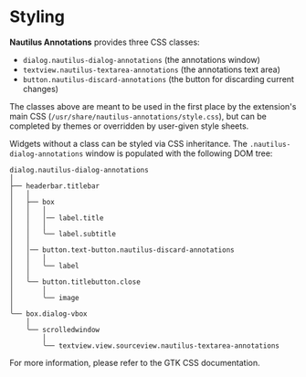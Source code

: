Styling
=======

**Nautilus Annotations** provides three CSS classes:

* `dialog.nautilus-dialog-annotations` (the annotations window)
* `textview.nautilus-textarea-annotations` (the annotations text area)
* `button.nautilus-discard-annotations` (the button for discarding current
   changes)

The classes above are meant to be used in the first place by the extension's
main CSS (`/usr/share/nautilus-annotations/style.css`), but can be completed
by themes or overridden by user-given style sheets.

Widgets without a class can be styled via CSS inheritance. The
`.nautilus-dialog-annotations` window is populated with the following DOM tree:

	dialog.nautilus-dialog-annotations
	│
	├── headerbar.titlebar
	│   │
	│   ├── box
	│   │   │
	│   │   │── label.title
	│   │   │
	│   │   ╰── label.subtitle
	│   │
	│   │── button.text-button.nautilus-discard-annotations
	│   │   │
	│   │   ╰── label
	│   │
	│   ╰── button.titlebutton.close
	│       │
	│       ╰── image
	│
	╰── box.dialog-vbox
	    │
	    ╰── scrolledwindow
	        │
	        ╰── textview.view.sourceview.nautilus-textarea-annotations

For more information, please refer to the GTK CSS documentation.

